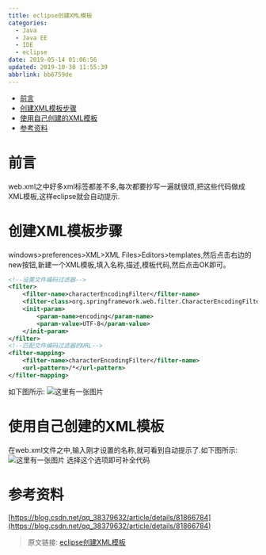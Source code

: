 ```yaml
---
title: eclipse创建XML模板
categories: 
  - Java
  - Java EE
  - IDE
  - eclipse
date: 2019-05-14 01:06:56
updated: 2019-10-30 11:55:39
abbrlink: bb6759de
---
```

- [前言](/blog/html/bb6759de/#前言)
- [创建XML模板步骤](/blog/html/bb6759de/#创建XML模板步骤)
- [使用自己创建的XML模板](/blog/html/bb6759de/#使用自己创建的XML模板)
- [参考资料](/blog/html/bb6759de/#参考资料)

<!--more-->
<script src="https://cdn.bootcss.com/jquery/3.4.0/jquery.slim.min.js"></script>
<script>$(document).ready(function () {$(".post-body > ul:nth-child(1)").hide();});</script>

<!--end-->
# 前言 #
web.xml之中好多xml标签都差不多,每次都要抄写一遍就很烦,把这些代码做成XML模板,这样eclipse就会自动提示.
# 创建XML模板步骤 #
windows>preferences>XML>XML Files>Editors>templates,然后点击右边的new按钮,新建一个XML模板,填入名称,描述,模板代码,然后点击OK即可。
```xml
<!--设置文件编码过滤器-->
<filter>
	<filter-name>characterEncodingFilter</filter-name>
	<filter-class>org.springframework.web.filter.CharacterEncodingFilter</filter-class>
	<init-param>
		<param-name>encoding</param-name>
		<param-value>UTF-8</param-value>
	</init-param>
</filter>
<!--匹配文件编码过滤器的URL-->
<filter-mapping>
	<filter-name>characterEncodingFilter</filter-name>
	<url-pattern>/*</url-pattern>
</filter-mapping>
```
如下图所示:
![这里有一张图片](https://image-1257720033.cos.ap-shanghai.myqcloud.com/blog/JavaEE/IDE/Eclipse/XML/AutoXML/1.png)
# 使用自己创建的XML模板 #
在web.xml文件之中,输入刚才设置的名称,就可看到自动提示了.如下图所示:
![这里有一张图片](https://image-1257720033.cos.ap-shanghai.myqcloud.com/blog/JavaEE/IDE/Eclipse/XML/AutoXML/2.png)
选择这个选项即可补全代码
# 参考资料 #
[https://blog.csdn.net/qq_38379632/article/details/81866784](https://blog.csdn.net/qq_38379632/article/details/81866784)

>原文链接: [eclipse创建XML模板](https://lanlan2017.github.io/blog/bb6759de/)